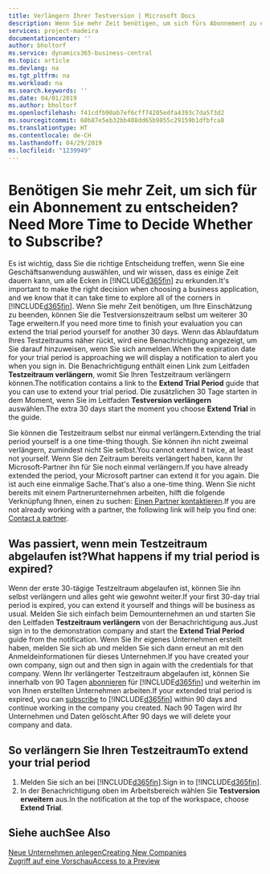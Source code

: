 ```yaml
---
title: Verlängern Ihrer Testversion | Microsoft Docs
description: Wenn Sie mehr Zeit benötigen, um sich fürs Abonnement zu entscheiden, können Sie Ihre Testversion verlängern.
services: project-madeira
documentationcenter: ''
author: bholtorf
ms.service: dynamics365-business-central
ms.topic: article
ms.devlang: na
ms.tgt_pltfrm: na
ms.workload: na
ms.search.keywords: ''
ms.date: 04/01/2019
ms.author: bholtorf
ms.openlocfilehash: f41cdfb90ab7ef6cff74205edfa4393c7da5f3d2
ms.sourcegitcommit: 60b87e5eb32bb408dd65b9855c29159b1dfbfca8
ms.translationtype: HT
ms.contentlocale: de-CH
ms.lasthandoff: 04/29/2019
ms.locfileid: "1239949"
---
```

# <a name="need-more-time-to-decide-whether-to-subscribe"></a><span data-ttu-id="239ab-103">Benötigen Sie mehr Zeit, um sich für ein Abonnement zu entscheiden?</span><span class="sxs-lookup"><span data-stu-id="239ab-103">Need More Time to Decide Whether to Subscribe?</span></span>
<span data-ttu-id="239ab-104">Es ist wichtig, dass Sie die richtige Entscheidung treffen, wenn Sie eine Geschäftsanwendung auswählen, und wir wissen, dass es einige Zeit dauern kann, um alle Ecken in [!INCLUDE[d365fin](includes/d365fin_md.md)] zu erkunden.</span><span class="sxs-lookup"><span data-stu-id="239ab-104">It's important to make the right decision when choosing a business application, and we know that it can take time to explore all of the corners in [!INCLUDE[d365fin](includes/d365fin_md.md)].</span></span> <span data-ttu-id="239ab-105">Wenn Sie mehr Zeit benötigen, um Ihre Einschätzung zu beenden, können Sie die Testversionszeitraum selbst um weiterer 30 Tage erweitern.</span><span class="sxs-lookup"><span data-stu-id="239ab-105">If you need more time to finish your evaluation you can extend the trial period yourself for another 30 days.</span></span> <span data-ttu-id="239ab-106">Wenn das Ablaufdatum Ihres Testzeitraums näher rückt, wird eine Benachrichtigung angezeigt, um Sie darauf hinzuweisen, wenn Sie sich anmelden.</span><span class="sxs-lookup"><span data-stu-id="239ab-106">When the expiration date for your trial period is approaching we will display a notification to alert you when you sign in.</span></span> <span data-ttu-id="239ab-107">Die Benachrichtigung enthält einen Link zum Leitfaden **Testzeitraum verlängern**, womit Sie Ihren Testzeitraum verlängern können.</span><span class="sxs-lookup"><span data-stu-id="239ab-107">The notification contains a link to the **Extend Trial Period** guide that you can use to extend your trial period.</span></span> <span data-ttu-id="239ab-108">Die zusätzlichen 30 Tage starten in dem Moment, wenn Sie im Leitfaden **Testversion verlängern** auswählen.</span><span class="sxs-lookup"><span data-stu-id="239ab-108">The extra 30 days start the moment you choose **Extend Trial** in the guide.</span></span>

<span data-ttu-id="239ab-109">Sie können die Testzeitraum selbst nur einmal verlängern.</span><span class="sxs-lookup"><span data-stu-id="239ab-109">Extending the trial period yourself is a one time-thing though.</span></span> <span data-ttu-id="239ab-110">Sie können ihn nicht zweimal verlängern, zumindest nicht Sie selbst.</span><span class="sxs-lookup"><span data-stu-id="239ab-110">You cannot extend it twice, at least not yourself.</span></span> <span data-ttu-id="239ab-111">Wenn Sie den Zeitraum bereits verlängert haben, kann Ihr Microsoft-Partner ihn für Sie noch einmal verlängern.</span><span class="sxs-lookup"><span data-stu-id="239ab-111">If you have already extended the period, your Microsoft partner can extend it for you again.</span></span> <span data-ttu-id="239ab-112">Die ist auch eine einmalige Sache.</span><span class="sxs-lookup"><span data-stu-id="239ab-112">That's also a one-time thing.</span></span> <span data-ttu-id="239ab-113">Wenn Sie nicht bereits mit einem Partnerunternehmen arbeiten, hilft die folgende Verknüpfung Ihnen, einen zu suchen: [Einen Partner kontaktieren](https://go.microsoft.com/fwlink/?linkid=2038439).</span><span class="sxs-lookup"><span data-stu-id="239ab-113">If you are not already working with a partner, the following link will help you find one: [Contact a partner](https://go.microsoft.com/fwlink/?linkid=2038439).</span></span>

## <a name="what-happens-if-my-trial-period-is-expired"></a><span data-ttu-id="239ab-114">Was passiert, wenn mein Testzeitraum abgelaufen ist?</span><span class="sxs-lookup"><span data-stu-id="239ab-114">What happens if my trial period is expired?</span></span>
<span data-ttu-id="239ab-115">Wenn der erste 30-tägige Testzeitraum abgelaufen ist, können Sie ihn selbst verlängern und alles geht wie gewohnt weiter.</span><span class="sxs-lookup"><span data-stu-id="239ab-115">If your first 30-day trial period is expired, you can extend it yourself and things will be business as usual.</span></span> <span data-ttu-id="239ab-116">Melden Sie sich einfach beim Demounternehmen an und starten Sie den Leitfaden **Testzeitraum verlängern** von der Benachrichtigung aus.</span><span class="sxs-lookup"><span data-stu-id="239ab-116">Just sign in to the demonstration company and start the **Extend Trial Period** guide from the notification.</span></span> <span data-ttu-id="239ab-117">Wenn Sie Ihr eigenes Unternehmen erstellt haben, melden Sie sich ab und melden Sie sich dann erneut an mit den Anmeldeinformationen für dieses Unternehmen.</span><span class="sxs-lookup"><span data-stu-id="239ab-117">If you have created your own company, sign out and then sign in again with the credentials for that company.</span></span> <span data-ttu-id="239ab-118">Wenn Ihr verlängerter Testzeitraum abgelaufen ist, können Sie innerhalb von 90 Tagen [abonnieren](https://go.microsoft.com/fwlink/?linkid=828659) für [!INCLUDE[d365fin](includes/d365fin_md.md)] und weiterhin im von Ihnen erstellten Unternehmen arbeiten.</span><span class="sxs-lookup"><span data-stu-id="239ab-118">If your extended trial period is expired, you can [subscribe](https://go.microsoft.com/fwlink/?linkid=828659) to [!INCLUDE[d365fin](includes/d365fin_md.md)] within 90 days and continue working in the company you created.</span></span> <span data-ttu-id="239ab-119">Nach 90 Tagen wird Ihr Unternehmen und Daten gelöscht.</span><span class="sxs-lookup"><span data-stu-id="239ab-119">After 90 days we will delete your company and data.</span></span> 

## <a name="to-extend-your-trial-period"></a><span data-ttu-id="239ab-120">So verlängern Sie Ihren Testzeitraum</span><span class="sxs-lookup"><span data-stu-id="239ab-120">To extend your trial period</span></span>
1. <span data-ttu-id="239ab-121">Melden Sie sich an bei [!INCLUDE[d365fin](includes/d365fin_md.md)].</span><span class="sxs-lookup"><span data-stu-id="239ab-121">Sign in to [!INCLUDE[d365fin](includes/d365fin_md.md)].</span></span>
2. <span data-ttu-id="239ab-122">In der Benachrichtigung oben im Arbeitsbereich wählen Sie **Testversion erweitern** aus.</span><span class="sxs-lookup"><span data-stu-id="239ab-122">In the notification at the top of the workspace, choose **Extend Trial**.</span></span>

## <a name="see-also"></a><span data-ttu-id="239ab-123">Siehe auch</span><span class="sxs-lookup"><span data-stu-id="239ab-123">See Also</span></span>
[<span data-ttu-id="239ab-124">Neue Unternehmen anlegen</span><span class="sxs-lookup"><span data-stu-id="239ab-124">Creating New Companies</span></span>](about-new-company.md)  
[<span data-ttu-id="239ab-125">Zugriff auf eine Vorschau</span><span class="sxs-lookup"><span data-stu-id="239ab-125">Access to a Preview</span></span>](across-preview.md)  
